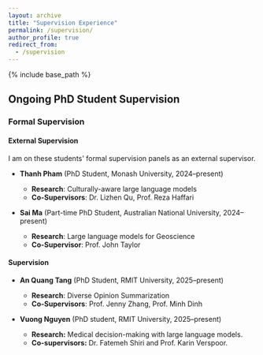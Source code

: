 ```yaml
---
layout: archive
title: "Supervision Experience"
permalink: /supervision/
author_profile: true
redirect_from:
  - /supervision
---
```


{% include base_path %}

## Ongoing PhD Student Supervision

### Formal Supervision

#### External Supervision
I am on these students' formal supervision panels as an external supervisor.

- **Thanh Pham** (PhD Student, Monash University, 2024–present)  
  - **Research**: Culturally-aware large language models  
  - **Co-Supervisors**: Dr. Lizhen Qu, Prof. Reza Haffari

- **Sai Ma** (Part-time PhD Student, Australian National University, 2024–present)  
  - **Research**: Large language models for Geoscience  
  - **Co-Supervisor**: Prof. John Taylor  

#### Supervision

- **An Quang Tang** (PhD Student, RMIT University, 2025–present)  
  - **Research**: Diverse Opinion Summarization
  - **Co-Supervisors**: Prof. Jenny Zhang, Prof. Minh Dinh

- **Vuong Nguyen** (PhD student, RMIT University, 2025–present)
  - **Research:** Medical decision-making with large language models.
  - **Co-supervisors:** Dr. Fatemeh Shiri and Prof. Karin Verspoor.

